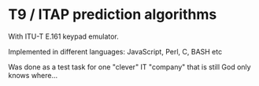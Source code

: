 
T9 / ITAP prediction algorithms
===============================

With ITU-T E.161 keypad emulator.

Implemented in different languages: JavaScript, Perl, C, BASH etc

Was done as a test task for one "clever" IT "company" that is still God only knows where...
